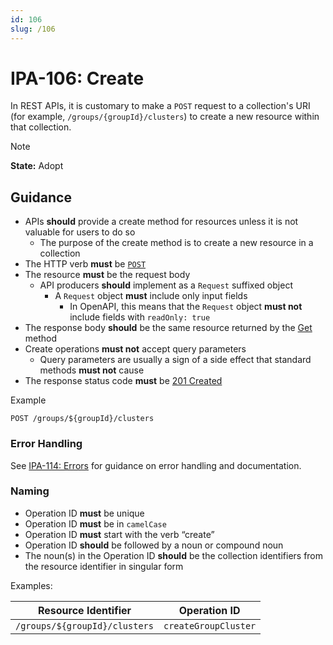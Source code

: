 ```yaml
---
id: 106
slug: /106
---
```


# IPA-106: Create

In REST APIs, it is customary to make a `POST` request to a collection's URI
(for example, `/groups/{groupId}/clusters`) to create a new resource within that
collection.

> [!NOTE]  
> **State:** Adopt

## Guidance

- APIs **should** provide a create method for resources unless it is not
  valuable for users to do so
  - The purpose of the create method is to create a new resource in a collection
- The HTTP verb **must** be
  [`POST`](https://developer.mozilla.org/en-US/docs/Web/HTTP/Methods/POST)
- The resource **must** be the request body
  - API producers **should** implement as a `Request` suffixed object
    - A `Request` object **must** include only input fields
      - In OpenAPI, this means that the `Request` object **must not** include
        fields with `readOnly: true`
- The response body **should** be the same resource returned by the
  [Get](0104.md) method
- Create operations **must not** accept query parameters
  - Query parameters are usually a sign of a side effect that standard methods
    **must not** cause
- The response status code **must** be
  [201 Created](https://developer.mozilla.org/en-US/docs/Web/HTTP/Status/201)

Example

```http request
POST /groups/${groupId}/clusters
```

### Error Handling

See [IPA-114: Errors](0114.md) for guidance on error handling and documentation.

### Naming

- Operation ID **must** be unique
- Operation ID **must** be in `camelCase`
- Operation ID **must** start with the verb “create”
- Operation ID **should** be followed by a noun or compound noun
- The noun(s) in the Operation ID **should** be the collection identifiers from
  the resource identifier in singular form

Examples:

| Resource Identifier           | Operation ID         |
| ----------------------------- | -------------------- |
| `/groups/${groupId}/clusters` | `createGroupCluster` |
